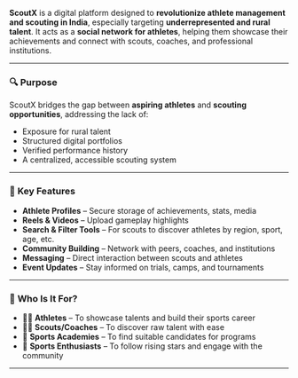 **ScoutX** is a digital platform designed to **revolutionize athlete management and scouting in India**, especially targeting **underrepresented and rural talent**. It acts as a **social network for athletes**, helping them showcase their achievements and connect with scouts, coaches, and professional institutions.

---

### 🔍 **Purpose**
ScoutX bridges the gap between **aspiring athletes** and **scouting opportunities**, addressing the lack of:
- Exposure for rural talent
- Structured digital portfolios
- Verified performance history
- A centralized, accessible scouting system

---

### 🧩 **Key Features**
- **Athlete Profiles** – Secure storage of achievements, stats, media
- **Reels & Videos** – Upload gameplay highlights
- **Search & Filter Tools** – For scouts to discover athletes by region, sport, age, etc.
- **Community Building** – Network with peers, coaches, and institutions
- **Messaging** – Direct interaction between scouts and athletes
- **Event Updates** – Stay informed on trials, camps, and tournaments

---

### 🎯 **Who Is It For?**
- 🧑‍🎓 **Athletes** – To showcase talents and build their sports career
- 👨‍💼 **Scouts/Coaches** – To discover raw talent with ease
- 🏫 **Sports Academies** – To find suitable candidates for programs
- 📣 **Sports Enthusiasts** – To follow rising stars and engage with the community

---
